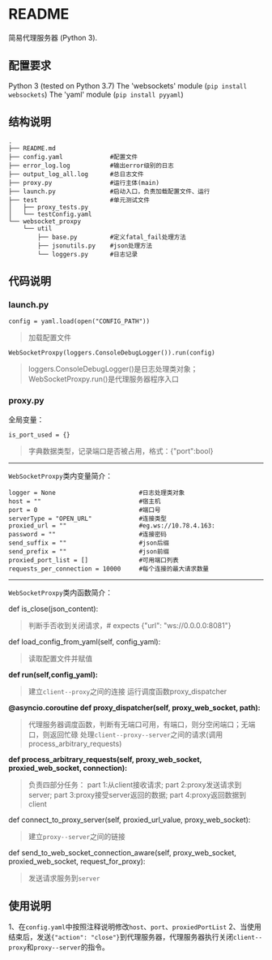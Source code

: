 # README
简易代理服务器 (Python 3).

## 配置要求

Python 3 (tested on Python 3.7)
The 'websockets' module (`pip install websockets`)
The 'yaml' module (`pip install pyyaml`)

## 结构说明

```
.
├── README.md
├── config.yaml             #配置文件
├── error_log.log           #输出error级别的日志
├── output_log_all.log      #总日志文件
├── proxy.py                #运行主体(main)
├── launch.py               #启动入口，负责加载配置文件、运行
├── test                    #单元测试文件
│   ├── proxy_tests.py      
│   └── testConfig.yaml
└── websocket_proxpy        
    └── util                
        ├── base.py         #定义fatal_fail处理方法
        ├── jsonutils.py    #json处理方法
        └── loggers.py      #日志记录
```

## 代码说明
### launch.py

`config = yaml.load(open("CONFIG_PATH")) `
>加载配置文件

`WebSocketProxpy(loggers.ConsoleDebugLogger()).run(config)`
>loggers.ConsoleDebugLogger()是日志处理类对象；WebSocketProxpy.run()是代理服务器程序入口

### proxy.py
全局变量：

`is_port_used = {}`

>字典数据类型，记录端口是否被占用，格式：{"port":bool}

-------

`WebSocketProxpy`类内变量简介：
```
logger = None                       #日志处理类对象
host = ""                           #宿主机
port = 0                            #端口号
serverType = "OPEN_URL"             #连接类型
proxied_url = ""                    #eg.ws://10.78.4.163:    
password = ""                       #连接密码
send_suffix = ""                    #json后缀
send_prefix = ""                    #json前缀
proxied_port_list = []              #可用端口列表
requests_per_connection = 10000     #每个连接的最大请求数量
```

-------

`WebSocketProxpy`类内函数简介：

def is_close(json_content):
> 判断手否收到关闭请求，# expects {"url": "ws://0.0.0.0:8081"}

def load_config_from_yaml(self, config_yaml):
> 读取配置文件并赋值

**def run(self,config_yaml):**
> 建立`client--proxy`之间的连接 
> 运行调度函数proxy_dispatcher

**@asyncio.coroutine
def proxy_dispatcher(self, proxy_web_socket, path):**
> 代理服务器调度函数，判断有无端口可用，有端口，则分空闲端口；无端口，则返回忙碌
> 处理`client--proxy--server`之间的请求(调用process_arbitrary_requests)

**def process_arbitrary_requests(self, proxy_web_socket, proxied_web_socket, connection):**
> 负责四部分任务：
> part 1:从client接收请求;
>part 2:proxy发送请求到server;
>part 3:proxy接受server返回的数据;
>part 4:proxy返回数据到client


def connect_to_proxy_server(self, proxied_url_value, proxy_web_socket):
> 建立`proxy--server`之间的链接

def send_to_web_socket_connection_aware(self, proxy_web_socket, proxied_web_socket, request_for_proxy):
> 发送请求服务到`server`



## 使用说明
1、在`config.yaml`中按照注释说明修改`host`、`port`、`proxiedPortList`
2、当使用结束后，发送`{"action": "close"}`到代理服务器，代理服务器执行关闭`client--proxy`和`proxy--server`的指令。

